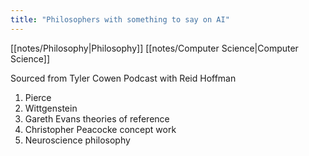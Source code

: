 ```yaml
---
title: "Philosophers with something to say on AI"
---
```

[[notes/Philosophy|Philosophy]]
[[notes/Computer Science|Computer Science]]

Sourced from Tyler Cowen Podcast with Reid Hoffman

1. Pierce
2. Wittgenstein
3. Gareth Evans theories of reference
4. Christopher Peacocke concept work
5. Neuroscience philosophy






